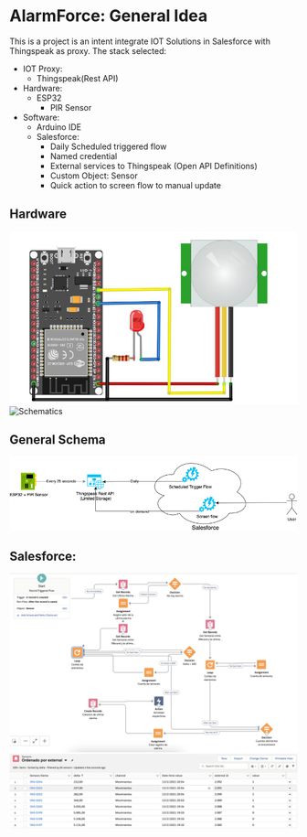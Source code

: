 # AlarmForce: General Idea

This is a project is an intent integrate IOT Solutions in Salesforce with Thingspeak as proxy. The stack selected:
* IOT Proxy:
    * Thingspeak(Rest API)
*  Hardware:
    * ESP32
         * PIR Sensor
* Software:         
    * Arduino IDE
    * Salesforce:
         * Daily Scheduled triggered flow
         * Named credential
         * External services to Thingspeak (Open API Definitions)
         * Custom Object: Sensor
         * Quick action to screen flow to manual update

##  Hardware
![Schematics](https://raw.githubusercontent.com/krukmat/AlarmForce-Demo/mqtt/images/AlarmForce%20-%20Schematics.png)
![Schematics](https://raw.githubusercontent.com/krukmat/AlarmForce-Demo/mqtt/images/Hardware.png)

## General Schema
![Schematics](https://raw.githubusercontent.com/krukmat/AlarmForce-Demo/mqtt/Untitled%20Diagram.png)

## Salesforce: 
![Schematics](https://raw.githubusercontent.com/krukmat/AlarmForce-Demo/mqtt/images/email%20alert.png)
![Schematics](https://raw.githubusercontent.com/krukmat/AlarmForce-Demo/mqtt/images/Salesforce.png)

